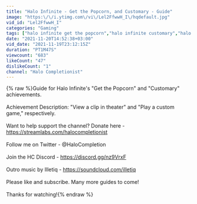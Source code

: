 ```yaml
---
title: "Halo Infinite - Get the Popcorn, and Customary - Guide"
image: "https:\/\/i.ytimg.com\/vi\/Lel2FfwwH_I\/hqdefault.jpg"
vid_id: "Lel2FfwwH_I"
categories: "Gaming"
tags: ["halo infinite get the popcorn","halo infinite customary","halo infinite get the popcorn achievement guide"]
date: "2021-11-20T14:52:38+03:00"
vid_date: "2021-11-19T23:12:15Z"
duration: "PT1M47S"
viewcount: "683"
likeCount: "47"
dislikeCount: "1"
channel: "Halo Completionist"
---
```

{% raw %}Guide for Halo Infinite's &quot;Get the Popcorn&quot; and &quot;Customary&quot; achievements.<br /><br />Achievement Description: &quot;View a clip in theater&quot; and &quot;Play a custom game,&quot; respectively.<br /><br />Want to help support the channel?  Donate here - <a rel="nofollow" target="blank" href="https://streamlabs.com/halocompletionist">https://streamlabs.com/halocompletionist</a><br /><br />Follow me on Twitter - @HaloCompletion<br /><br />Join the HC Discord - <a rel="nofollow" target="blank" href="https://discord.gg/nz9VrxF">https://discord.gg/nz9VrxF</a> <br /><br />Outro music by Illetiq - <a rel="nofollow" target="blank" href="https://soundcloud.com/illetiq">https://soundcloud.com/illetiq</a><br /><br />Please like and subscribe. Many more guides to come!<br /><br />Thanks for watching!{% endraw %}
